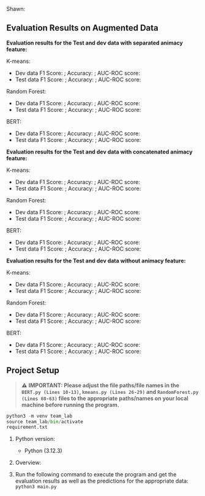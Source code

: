 Shawn:


## Evaluation Results on Augmented Data

**Evaluation results for the Test and dev data with separated animacy feature:**

K-means:

- Dev data F1 Score: ; Accuracy: ; AUC-ROC score:
- Test data F1 Score: ; Accuracy: ; AUC-ROC score:
  
Random Forest: 

- Dev data F1 Score: ; Accuracy: ; AUC-ROC score:
- Test data F1 Score: ; Accuracy: ; AUC-ROC score:
  
BERT:

- Dev data F1 Score: ; Accuracy: ; AUC-ROC score:
- Test data F1 Score: ; Accuracy: ; AUC-ROC score:

**Evaluation results for the Test and dev data with concatenated animacy feature:**

K-means:

- Dev data F1 Score: ; Accuracy: ; AUC-ROC score:
- Test data F1 Score: ; Accuracy: ; AUC-ROC score:
  
Random Forest: 

- Dev data F1 Score: ; Accuracy: ; AUC-ROC score:
- Test data F1 Score: ; Accuracy: ; AUC-ROC score:
  
BERT:

- Dev data F1 Score: ; Accuracy: ; AUC-ROC score:
- Test data F1 Score: ; Accuracy: ; AUC-ROC score:

**Evaluation results for the Test and dev data without animacy feature:**

K-means:

- Dev data F1 Score: ; Accuracy: ; AUC-ROC score:
- Test data F1 Score: ; Accuracy: ; AUC-ROC score:
  
Random Forest: 

- Dev data F1 Score: ; Accuracy: ; AUC-ROC score:
- Test data F1 Score: ; Accuracy: ; AUC-ROC score:
  
BERT:

- Dev data F1 Score: ; Accuracy: ; AUC-ROC score:
- Test data F1 Score: ; Accuracy: ; AUC-ROC score:

  
## Project Setup

> :warning: **IMPORTANT: Please adjust the file paths/file names in the `BERT.py (Lines 10-13)`, `kmeans.py (Lines 26-29)` and `RandomForest.py (Lines 60-63)` files to the appropriate paths/names on your local machine before running the program.**

```python
python3 -m venv team_lab
source team_lab/bin/activate
requirement.txt
```
1. Python version:
   - Python (3.12.3)
     
2. Overview:
   
4. Run the following command to execute the program and get the evaluation results as well as the predictions for the appropriate data:
   `python3 main.py`


